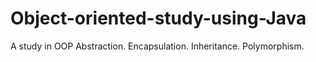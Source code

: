 # Object-oriented-study-using-Java
A study in OOP
Abstraction.
Encapsulation.
Inheritance.
Polymorphism.

